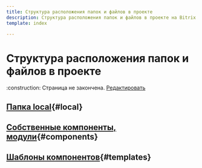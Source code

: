 ```yaml
---
title: Структура расположения папок и файлов в проекте
description: Структура расположения папок и файлов в проекте на Bitrix Quick Start
template: index  

---
```


# Структура расположения папок и файлов в проекте

<div class="tip">
    :construction: Страница не закончена. <a href="https://github.com/pafnuty/bqs-site/blob/dev/content/code/folders.md" class="btn btn-small" target="_blank">Редактировать</a>
</div>

## [Папка local](#local){#local}
## [Собственные компоненты, модули](#components){#components}
## [Шаблоны компонентов](#templates){#templates}